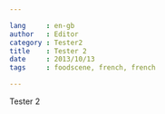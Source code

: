 ```yaml
---

lang     : en-gb
author   : Editor
category : Tester2
title    : Tester 2
date     : 2013/10/13
tags     : foodscene, french, french

---
```


Tester 2
